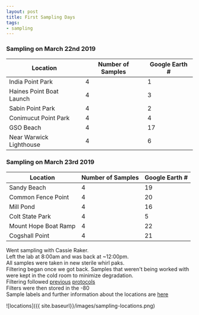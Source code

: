 ```yaml
---
layout: post
title: First Sampling Days
tags:
- sampling
---
```


### Sampling on March 22nd 2019

| Location | Number of Samples | Google Earth # |
|---|---|---|
| India Point Park | 4 | 1 |
| Haines Point Boat Launch | 4 | 3 |
| Sabin Point Park | 4 | 2 |
| Conimucut Point Park | 4 | 4 |
| GSO Beach | 4 | 17 |
| Near Warwick Lighthouse | 4 | 6 |

### Sampling on March 23rd 2019

| Location | Number of Samples | Google Earth # |
|---|---|---|
| Sandy Beach | 4 | 19 |
| Common Fence Point | 4 | 20 |
| Mill Pond | 4 | 16 |
| Colt State Park | 4 | 5 |
| Mount Hope Boat Ramp | 4 | 22 |
| Cogshall Point | 4 | 21 |


Went sampling with Cassie Raker.  
Left the lab at 8:00am and was back at ~12:00pm.  
All samples were taken in new sterile whirl paks.  
Filtering began once we got back. Samples that weren't being worked with were kept in the cold room to minimize degradation.  
Filtering followed [previous](https://github.com/meschedl/Narragansett_Bay_eDNA/blob/master/notebook/Test-Filter-and-Extraction.md) [protocols](https://github.com/meschedl/Narragansett_Bay_eDNA/blob/master/notebook/2019-03-19-Test-Sampling-Extractions.md)  
Filters were then stored in the -80  
Sample labels and further information about the locations are [here](https://github.com/meschedl/Narragansett_Bay_eDNA/blob/master/Sampling/March-2019-Sampling.csv)

![locations]({{ site.baseurl}}/images/sampling-locations.png)
